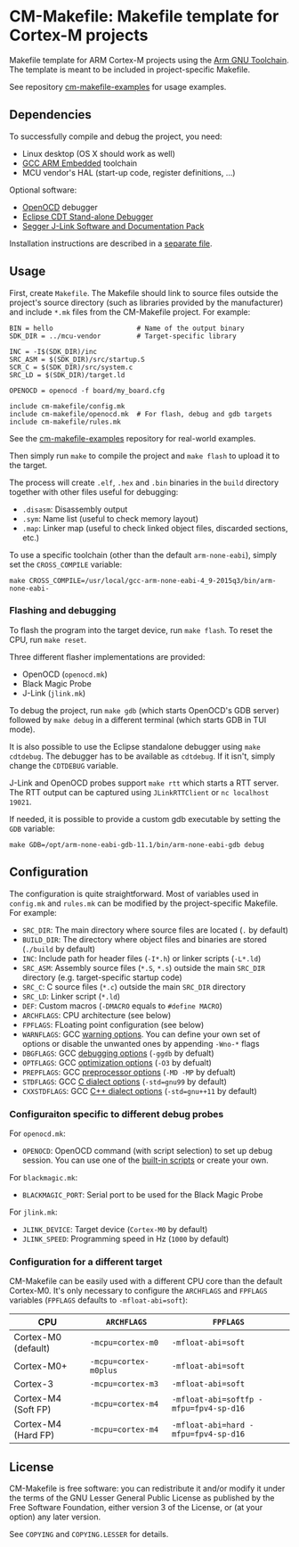 # CM-Makefile: Makefile template for Cortex-M projects

Makefile template for ARM Cortex-M projects using the [Arm GNU Toolchain][1].
The template is meant to be included in project-specific Makefile.

See repository [cm-makefile-examples][5] for usage examples.

## Dependencies

To successfully compile and debug the project, you need:

- Linux desktop (OS X should work as well)
- [GCC ARM Embedded][1] toolchain
- MCU vendor's HAL (start-up code, register definitions, ...)

Optional software:

- [OpenOCD][2] debugger
- [Eclipse CDT Stand-alone Debugger][3]
- [Segger J-Link Software and Documentation Pack][12]

Installation instructions are described in a [separate file](./INSTALL.md).

## Usage

First, create `Makefile`. The Makefile should link to source files outside the
project's source directory (such as libraries provided by the manufacturer) and
include `*.mk` files from the CM-Makefile project. For example:

	BIN = hello                     # Name of the output binary
	SDK_DIR = ../mcu-vendor         # Target-specific library

	INC = -I$(SDK_DIR)/inc
	SRC_ASM = $(SDK_DIR)/src/startup.S
	SCR_C = $(SDK_DIR)/src/system.c
	SRC_LD = $(SDK_DIR)/target.ld

	OPENOCD = openocd -f board/my_board.cfg

	include cm-makefile/config.mk
	include cm-makefile/openocd.mk  # For flash, debug and gdb targets
	include cm-makefile/rules.mk

See the [cm-makefile-examples][5] repository for real-world examples.

Then simply run `make` to compile the project and `make flash` to upload it to
the target.

The process will create `.elf`, `.hex` and `.bin` binaries in the `build`
directory together with other files useful for debugging:

- `.disasm`: Disassembly output
- `.sym`: Name list (useful to check memory layout)
- `.map`: Linker map (useful to check linked object files, discarded sections,
  etc.)

To use a specific toolchain (other than the default `arm-none-eabi`), simply
set the `CROSS_COMPILE` variable:

	make CROSS_COMPILE=/usr/local/gcc-arm-none-eabi-4_9-2015q3/bin/arm-none-eabi-

### Flashing and debugging

To flash the program into the target device, run `make flash`.
To reset the CPU, run `make reset`.

Three different flasher implementations are provided:

- OpenOCD (`openocd.mk`)
- Black Magic Probe
- J-Link (`jlink.mk`)

To debug the project, run `make gdb` (which starts OpenOCD's GDB server)
followed by `make debug` in a different terminal (which starts GDB in TUI
mode).

It is also possible to use the Eclipse standalone debugger using
`make cdtdebug`. The debugger has to be available as `cdtdebug`. If it isn't,
simply change the `CDTDEBUG` variable.

J-Link and OpenOCD probes support `make rtt` which starts a RTT server.
The RTT output can be captured using `JLinkRTTClient` or `nc localhost 19021`.

If needed, it is possible to provide a custom gdb executable by setting the
`GDB` variable:

	make GDB=/opt/arm-none-eabi-gdb-11.1/bin/arm-none-eabi-gdb debug

## Configuration

The configuration is quite straightforward. Most of variables used in
`config.mk` and `rules.mk` can be modified by the project-specific Makefile.
For example:

- `SRC_DIR`: The main directory where source files are located (`.` by default)
- `BUILD_DIR`: The directory where object files and binaries are stored
  (`./build` by default)
- `INC`: Include path for header files (`-I*.h`) or linker scripts (`-L*.ld`)
- `SRC_ASM`: Assembly source files (`*.S`, `*.s`) outside the main `SRC_DIR`
  directory (e.g. target-specific startup code)
- `SRC_C`: C source files (`*.c`) outside the main `SRC_DIR` directory
- `SRC_LD`: Linker script (`*.ld`)
- `DEF`: Custom macros (`-DMACRO` equals to `#define MACRO`)
- `ARCHFLAGS`: CPU architecture (see below)
- `FPFLAGS`: FLoating point configuration (see below)
- `WARNFLAGS`: GCC [warning options][6]. You can define your own set of options
  or disable the unwanted ones by appending `-Wno-*` flags
- `DBGFLAGS`: GCC [debugging options][7] (`-ggdb` by defualt)
- `OPTFLAGS`: GCC [optimization options][8] (`-O3` by defualt)
- `PREPFLAGS`: GCC [preprocessor options][9] (`-MD -MP` by defualt)
- `STDFLAGS`: GCC [C dialect options][10] (`-std=gnu99` by default)
- `CXXSTDFLAGS`: GCC [C++ dialect options][11] (`-std=gnu++11` by default)

### Configuraiton specific to different debug probes

For `openocd.mk`:

- `OPENOCD`: OpenOCD command (with script selection) to set up debug session.
  You can use one of the [built-in scripts][4] or create your own.

For `blackmagic.mk`:

- `BLACKMAGIC_PORT`: Serial port to be used for the Black Magic Probe

For `jlink.mk`:

- `JLINK_DEVICE`: Target device (`Cortex-M0` by default)
- `JLINK_SPEED`: Programming speed in Hz (`1000` by default)

### Configuration for a different target

CM-Makefile can be easily used with a different CPU core than the default
Cortex-M0. It's only necessary to configure the `ARCHFLAGS` and `FPFLAGS`
variables (`FPFLAGS` defaults to `-mfloat-abi=soft`):

| CPU                 | `ARCHFLAGS`           | `FPFLAGS`                              |
|---------------------|-----------------------|----------------------------------------|
| Cortex-M0 (default) | `-mcpu=cortex-m0`     | `-mfloat-abi=soft`                     |
| Cortex-M0+          | `-mcpu=cortex-m0plus` | `-mfloat-abi=soft`                     |
| Cortex-3            | `-mcpu=cortex-m3`     | `-mfloat-abi=soft`                     |
| Cortex-M4 (Soft FP) | `-mcpu=cortex-m4`     | `-mfloat-abi=softfp -mfpu=fpv4-sp-d16` |
| Cortex-M4 (Hard FP) | `-mcpu=cortex-m4`     | `-mfloat-abi=hard -mfpu=fpv4-sp-d16`   |

## License

CM-Makefile is free software: you can redistribute it and/or modify it under the
terms of the GNU Lesser General Public License as published by the Free Software
Foundation, either version 3 of the License, or (at your option) any later
version.

See `COPYING` and `COPYING.LESSER` for details.

[1]: https://developer.arm.com/Tools%20and%20Software/GNU%20Toolchain
[2]: http://openocd.org/
[3]: https://wiki.eclipse.org/CDT/StandaloneDebugger
[4]: https://github.com/ntfreak/openocd/tree/master/tcl/board
[5]: https://github.com/adamheinrich/cm-makefile-examples
[6]: https://gcc.gnu.org/onlinedocs/gcc/Warning-Options.html
[7]: https://gcc.gnu.org/onlinedocs/gcc/Debugging-Options.html
[8]: https://gcc.gnu.org/onlinedocs/gcc/Optimize-Options.html
[9]: https://gcc.gnu.org/onlinedocs/gcc/Preprocessor-Options.html
[10]: https://gcc.gnu.org/onlinedocs/gcc/C-Dialect-Options.html
[11]: https://gcc.gnu.org/onlinedocs/gcc/C_002b_002b-Dialect-Options.html
[12]: https://www.segger.com/downloads/jlink/#J-LinkSoftwareAndDocumentationPack
